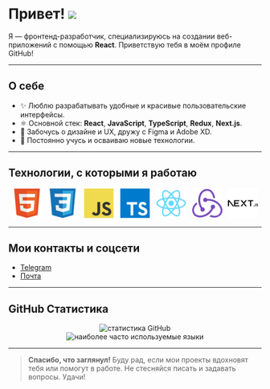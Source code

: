 # Привет! <img src="https://raw.githubusercontent.com/blackcater/blackcater/main/images/Hi.gif" width="30px" />

Я — фронтенд-разработчик, специализируюсь на создании веб-приложений с помощью **React**. Приветствую тебя в моём профиле GitHub!

---

## О себе

- ✨ Люблю разрабатывать удобные и красивые пользовательские интерфейсы.  
- ⚛️ Основной стек: **React**, **JavaScript**, **TypeScript**, **Redux**, **Next.js**.  
- 🎨 Забочусь о дизайне и UX, дружу с Figma и Adobe XD.  
- 🔧 Постоянно учусь и осваиваю новые технологии.

---

## Технологии, с которыми я работаю

<p align="center">
  <img src="https://raw.githubusercontent.com/devicons/devicon/master/icons/html5/html5-original.svg" alt="HTML5" width="60" height="60" />
  &nbsp;
  <img src="https://raw.githubusercontent.com/devicons/devicon/master/icons/css3/css3-original.svg" alt="CSS3" width="60" height="60" />
  &nbsp;
  <img src="https://raw.githubusercontent.com/devicons/devicon/master/icons/javascript/javascript-original.svg" alt="JavaScript" width="60" height="60" />
  &nbsp;
  <img src="https://raw.githubusercontent.com/devicons/devicon/master/icons/typescript/typescript-original.svg" alt="TypeScript" width="60" height="60" />
  &nbsp;
  <img src="https://raw.githubusercontent.com/devicons/devicon/master/icons/react/react-original.svg" alt="React" width="60" height="60" />
  &nbsp;
  <img src="https://raw.githubusercontent.com/devicons/devicon/master/icons/redux/redux-original.svg" alt="Redux" width="60" height="60" />
  &nbsp;
  <img src="https://raw.githubusercontent.com/devicons/devicon/master/icons/nextjs/nextjs-original-wordmark.svg" alt="Next.js" width="60" height="60" />
</p>

---

## Мои контакты и соцсети

- [Telegram](@anastasiya_guryanova)  
- [Почта](mailto:anastasia.gurianova.dev@mail.ru)

---

## GitHub Статистика

<p align="center">
  <img src="https://github-readme-stats.vercel.app/api?username=YourGitHubUsername&show_icons=true&theme=react" alt="статистика GitHub" />
  <br />
  <img src="https://github-readme-stats.vercel.app/api/top-langs/?username=YourGitHubUsername&layout=compact&theme=react" alt="наиболее часто используемые языки" />
</p>

---

> **Спасибо, что заглянул!** Буду рад, если мои проекты вдохновят тебя или помогут в работе. Не стесняйся писать и задавать вопросы. Удачи! 
